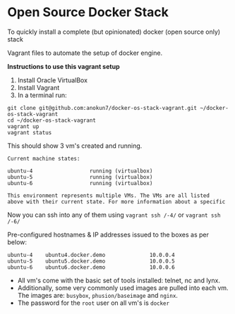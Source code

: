 # Open Source Docker Stack

To quickly install a complete (but opinionated) docker (open source only) stack

Vagrant files to automate the setup of docker engine.

**Instructions to use this vagrant setup**

1. Install Oracle VirtualBox
2. Install Vagrant
3. In a terminal run: 
  ```
  git clone git@github.com:anokun7/docker-os-stack-vagrant.git ~/docker-os-stack-vagrant
  cd ~/docker-os-stack-vagrant
  vagrant up   
  vagrant status
  ```
  This should show 3 vm's created and running.
  ```
  Current machine states:
  
  ubuntu-4                  running (virtualbox)
  ubuntu-5                  running (virtualbox)
  ubuntu-6                  running (virtualbox)
  
  This environment represents multiple VMs. The VMs are all listed
  above with their current state. For more information about a specific
  ```
  Now you can ssh into any of them using `vagrant ssh /-4/` or `vagrant ssh /-6/`

  Pre-configured hostnames & IP addresses issued to the boxes as per below:
  ```
  ubuntu-4    ubuntu4.docker.demo              10.0.0.4
  ubuntu-5    ubuntu5.docker.demo              10.0.0.5
  ubuntu-6    ubuntu6.docker.demo              10.0.0.6
  ```
  - All vm's come with the basic set of tools installed: telnet, nc and lynx.
  - Additionally, some very commonly used images are pulled into each vm. The images are: `busybox`, `phusion/baseimage` and `nginx`.
  - The password for the `root` user on all vm's is `docker`
